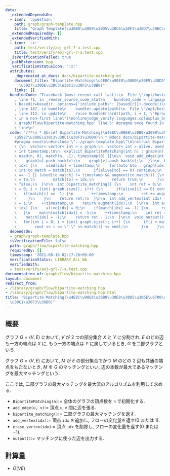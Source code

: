 ```yaml
---
data:
  _extendedDependsOn:
  - icon: ':question:'
    path: graph/graph-template.hpp
    title: "Graph Template(\u30B0\u30E9\u30D5\u30C6\u30F3\u30D7\u30EC\u30FC\u30C8)"
  _extendedRequiredBy: []
  _extendedVerifiedWith:
  - icon: ':x:'
    path: test/verify/aoj-grl-7-a.test.cpp
    title: test/verify/aoj-grl-7-a.test.cpp
  _isVerificationFailed: true
  _pathExtension: hpp
  _verificationStatusIcon: ':x:'
  attributes:
    _deprecated_at_docs: docs/bipartite-matching.md
    document_title: "Bipartite-Matching(\u4E8C\u90E8\u30B0\u30E9\u30D5\u306E\u6700\
      \u5927\u30DE\u30C3\u30C1\u30F3\u30B0)"
    links: []
  bundledCode: "Traceback (most recent call last):\n  File \"/opt/hostedtoolcache/Python/3.9.6/x64/lib/python3.9/site-packages/onlinejudge_verify/documentation/build.py\"\
    , line 71, in _render_source_code_stat\n    bundled_code = language.bundle(stat.path,\
    \ basedir=basedir, options={'include_paths': [basedir]}).decode()\n  File \"/opt/hostedtoolcache/Python/3.9.6/x64/lib/python3.9/site-packages/onlinejudge_verify/languages/cplusplus.py\"\
    , line 187, in bundle\n    bundler.update(path)\n  File \"/opt/hostedtoolcache/Python/3.9.6/x64/lib/python3.9/site-packages/onlinejudge_verify/languages/cplusplus_bundle.py\"\
    , line 312, in update\n    raise BundleErrorAt(path, i + 1, \"#pragma once found\
    \ in a non-first line\")\nonlinejudge_verify.languages.cplusplus_bundle.BundleErrorAt:\
    \ graph/flow/bipartite-matching.hpp: line 5: #pragma once found in a non-first\
    \ line\n"
  code: "/**\n * @brief Bipartite-Matching(\u4E8C\u90E8\u30B0\u30E9\u30D5\u306E\u6700\
    \u5927\u30DE\u30C3\u30C1\u30F3\u30B0)\n * @docs docs/bipartite-matching.md\n */\n\
    #pragma once\n\n#include \"../graph-template.hpp\"\n\nstruct BipartiteMatching\
    \ {\n  vector< vector< int > > graph;\n  vector< int > alive, used, match;\n \
    \ int timestamp;\n\n  explicit BipartiteMatching(int n) : graph(n), alive(n, 1),\
    \ used(n, 0), match(n, -1), timestamp(0) {}\n\n  void add_edge(int u, int v) {\n\
    \    graph[u].push_back(v);\n    graph[v].push_back(u);\n  }\n\n  bool augment(int\
    \ idx) {\n    used[idx] = timestamp;\n    for(auto &to : graph[idx]) {\n     \
    \ int to_match = match[to];\n      if(alive[to] == 0) continue;\n      if(to_match\
    \ == -1 || (used[to_match] != timestamp && augment(to_match))) {\n        match[idx]\
    \ = to;\n        match[to] = idx;\n        return true;\n      }\n    }\n    return\
    \ false;\n  }\n\n  int bipartite_matching() {\n    int ret = 0;\n    for(int i\
    \ = 0; i < (int) graph.size(); i++) {\n      if(alive[i] == 0) continue;\n   \
    \   if(match[i] == -1) {\n        ++timestamp;\n        ret += augment(i);\n \
    \     }\n    }\n    return ret;\n  }\n\n  int add_vertex(int idx) {\n    alive[idx]\
    \ = 1;\n    ++timestamp;\n    return augment(idx);\n  }\n\n  int erase_vertex(int\
    \ idx) {\n    alive[idx] = 0;\n    if(match[idx] == -1) {\n      return 0;\n \
    \   }\n    match[match[idx]] = -1;\n    ++timestamp;\n    int ret = augment(match[idx]);\n\
    \    match[idx] = -1;\n    return ret - 1;\n  }\n\n  void output() const {\n \
    \   for(int i = 0; i < (int) graph.size(); i++) {\n      if(i < match[i]) {\n\
    \        cout << i << \"-\" << match[i] << endl;\n      }\n    }\n  }\n};\n"
  dependsOn:
  - graph/graph-template.hpp
  isVerificationFile: false
  path: graph/flow/bipartite-matching.hpp
  requiredBy: []
  timestamp: '2021-08-16 02:17:26+09:00'
  verificationStatus: LIBRARY_ALL_WA
  verifiedWith:
  - test/verify/aoj-grl-7-a.test.cpp
documentation_of: graph/flow/bipartite-matching.hpp
layout: document
redirect_from:
- /library/graph/flow/bipartite-matching.hpp
- /library/graph/flow/bipartite-matching.hpp.html
title: "Bipartite-Matching(\u4E8C\u90E8\u30B0\u30E9\u30D5\u306E\u6700\u5927\u30DE\u30C3\
  \u30C1\u30F3\u30B0)"
---
```

## 概要

グラフ $G=(V, E)$ において, $V$ が $2$ つの部分集合 $X$ と $Y$ に分割され, $E$ のどの辺も一方の端点は $X$ に, もう一方の端点は $Y$ に属しているとき, $G$ を二部グラフという.

グラフ $G=(V, E)$ において, $M$ が $E$ の部分集合でかつ $M$ のどの $2$ 辺も共通の端点をもたないとき, $M$ を $G$ のマッチングといい, 辺の本数が最大であるマッチングを最大マッチングという.

ここでは, 二部グラフの最大マッチングを最大流のアルゴリズムを利用して求める.

* `BipartiteMatching(n)`:= 全体のグラフの頂点数を `n` で初期化する.
* `add_edge(u, v)`:= 頂点 `u`, `v` 間に辺を張る.
* `bipartite_matching()`:= 二部グラフの最大マッチングを返す.
* `add_vertex(idx)`:= 頂点 `idx` を追加し, フローの変化量を返す($0$ または $1$).
* `erase_vertex(idx)`:= 頂点 `idx` を削除し, フローの変化量を返す($0$ または $-1$).
* `output()`:= マッチングに使った辺を出力する.

## 計算量

* $O(V E)$

